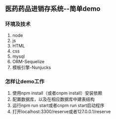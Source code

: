 ## 医药药品进销存系统--简单demo
### 环境及技术
1. node
2. js
3. HTML
4. css
5. mysql
6. ORM-Sequelize
7. 模板引擎-Nunjucks
### 怎样让demo工作
1. 使用npm install（或者cnpm install）安装依赖
2. 配置数据库，以及在相应数据库中建表结构
3. 运行npm run start或者cnpm run start启动程序
4. 打开localhost:3300/reserve或者127.0.0.1/reserve